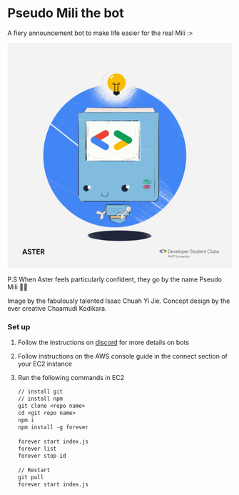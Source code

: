 # Pseudo Mili the bot
A fiery announcement bot to make life easier for the real Mili :>

![](image.png)

P.S When Aster feels particularly confident, they go by the name Pseudo Mili 💪🏾

Image by the fabulously talented Isaac Chuah Yi Jie.
Concept design by the ever creative Chaamudi Kodikara.


### Set up

1. Follow the instructions on [discord](https://discord.js.org/#/) for more details on bots
2. Follow instructions on the AWS console guide in the connect section of your EC2 instance
3. Run the following commands in EC2

    ```
   // install git
   // install npm 
    git clone <repo name>
    cd <git repo name>
    npm i
    npm install -g forever

    forever start index.js
    forever list
    forever stop id
   
    // Restart
    git pull
    forever start index.js
   ```
